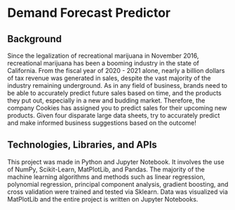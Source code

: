 # Demand Forecast Predictor

## Background

Since the legalization of recreational marijuana in November 2016, recreational marijuana has been a booming industry in the state of California. From the fiscal year of 2020 - 2021 alone, nearly a billion dollars of tax revenue was generated in sales, despite the vast majority of the industry remaining underground. As in any field of business, brands need to be able to accurately predict future sales based on time, and the products they put out, especially in a new and budding market. Therefore, the company Cookies has assigned you to predict sales for their upcoming new products. Given four disparate large data sheets, try to accurately predict and make informed business suggestions based on the outcome!

## Technologies, Libraries, and APIs

This project was made in Python and Jupyter Notebook. It involves the use of NumPy, Scikit-Learn, MatPlotLib, and Pandas. The majority of the machine learning algorithms and methods such as linear regression, polynomial regression, principal component analysis, gradient boosting, and cross validation were trained and tested via Sklearn. Data was visualized via MatPlotLib and the entire project is written on Jupyter Notebooks.
